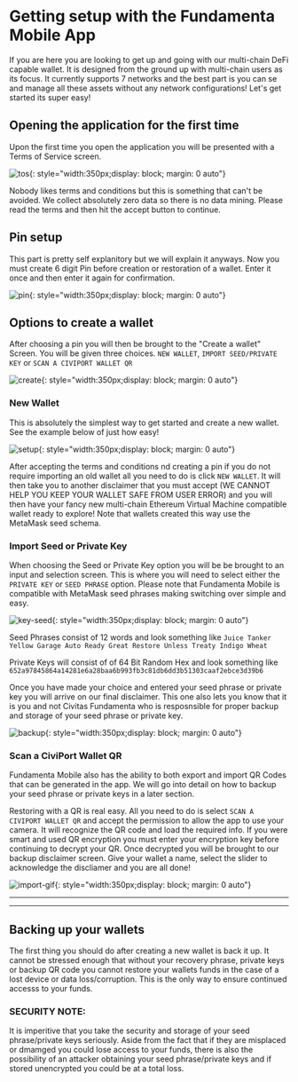 # Getting setup with the Fundamenta Mobile App

If you are here you are looking to get up and going with our multi-chain DeFi capable wallet.  It is designed from the ground up with multi-chain users as its focus.  It currently supports 7 networks and the best part is you can se and manage all these assets without any network configurations!  Let's get started its super easy!

## Opening the application for the first time

Upon the first time you open the application you will be presented with a Terms of Service screen. 

![tos](img/tos.jpg){: style="width:350px;display: block; margin: 0 auto"}

Nobody likes terms and conditions but this is something that can't be avoided.  We collect absolutely zero data so there is no data mining.  Please read the terms and then hit the accept button to continue.

## Pin setup

This part is pretty self explanitory but we will explain it anyways.  Now you must create 6 digit Pin before creation or restoration of a wallet.  Enter it once and then enter it again for confirmation.

![pin](img/pin.jpg){: style="width:350px;display: block; margin: 0 auto"}

## Options to create a wallet

After choosing a pin you will then be brought to the "Create a wallet" Screen.  You will be given three choices.  `NEW WALLET`, `IMPORT SEED/PRIVATE KEY` or `SCAN A CIVIPORT WALLET QR`

![create](img/create.jpg){: style="width:350px;display: block; margin: 0 auto"}

### New Wallet

This is absolutely the simplest way to get started and create a new wallet.  See the example below of just how easy!

![setup](img/create.gif){: style="width:350px;display: block; margin: 0 auto"}

After accepting the terms and conditions nd creating a pin if you do not require importing an old wallet all you need to do is click `NEW WALLET`.  It will then take you to another disclaimer that you must accept (WE CANNOT HELP YOU KEEP YOUR WALLET SAFE FROM USER ERROR) and you will then have your fancy new multi-chain Ethereum Virtual Machine compatible wallet ready to explore!  Note that wallets created this way use the MetaMask seed schema.  

### Import Seed or Private Key

When choosing the Seed or Private Key option you will be be brought to an input and selection screen.  This is where you will need to select either the `PRIVATE KEY` or `SEED PHRASE` option.  Please note that Fundamenta Mobile is compatible with MetaMask seed phrases making switching over simple and easy.  

![key-seed](img/key_seed.jpg){: style="width:350px;display: block; margin: 0 auto"}

Seed Phrases consist of 12 words and look something like `Juice Tanker Yellow Garage Auto Ready Great Restore Unless Treaty Indigo Wheat`

Private Keys will consist of of 64 Bit Random Hex and look something like `652a97845864a14281e6a28baa6b993fb3c81db6dd3b51303caaf2ebce3d39b6`

Once you have made your choice and entered your seed phrase or private key you will arrive on our final disclaimer.  This one also lets you know that it is you and not Civitas Fundamenta who is resposnsible for proper backup and storage of your seed phrase or private key.

![backup](img/backup.jpg){: style="width:350px;display: block; margin: 0 auto"}

### Scan a CiviPort Wallet QR

Fundamenta Mobile also has the ability to both export and import QR Codes that can be generated in the app.  We will go into detail on how to backup your seed phrase or private keys in a later section.  

Restoring with a QR is real easy.  All you need to do is select `SCAN A CIVIPORT WALLET QR` and accept the permission to allow the app to use your camera.  It will recognize the QR code and load the required info.  If you were smart and used QR encryption you must enter your encryption key before continuing to decrypt your QR. Once decrypted you will be brought to our backup disclaimer screen.  Give your wallet a name, select the slider to acknowledge the discliamer and you are all done!

![import-gif](img/import.gif){: style="width:350px;display: block; margin: 0 auto"}

___
___

## Backing up your wallets

The first thing you should do after creating a new wallet is back it up.  It cannot be stressed enough that without your recovery phrase, private keys or backup QR code you cannot restore your wallets funds in the case of a lost device or data loss/corruption.  This is the only way to ensure continued accesss to your funds.  

### SECURITY NOTE: 
It is imperitive that you take the security and storage of your seed phrase/private keys seriously. Aside from the fact that if they are misplaced or dmamged you could lose access to your funds,  there is also the possibility of an attacker obtaining your seed phrase/private keys and if stored unencrypted you could be at a total loss.


